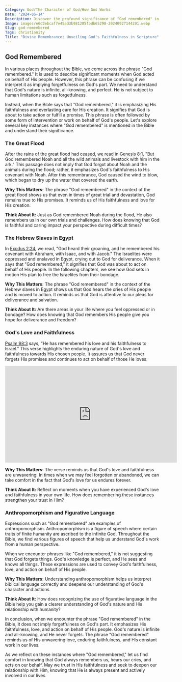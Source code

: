 ```yaml
---
Category: God/The Character of God/How God Works
Date: '2024-06-14'
Description: Discover the profound significance of "God remembered" in biblical contexts and how this concept reflects divine intervention and care. Explore the depth of meaning behind God's remembrance in times of challenge and triumph.
Image: images/e6d2ebcaf7e45ad3b981205fbdb65298-20240927144201.webp
Slug: god-remembered
Tags: christianity
Title: "Divine Remembrance: Unveiling God's Faithfulness in Scripture"
---
```


## God Remembered

In various places throughout the Bible, we come across the phrase "God remembered." It is used to describe significant moments when God acted on behalf of His people. However, this phrase can be confusing if we interpret it as implying forgetfulness on God's part. We need to understand that God's nature is infinite, all-knowing, and perfect. He is not subject to human limitations such as forgetfulness.

Instead, when the Bible says that "God remembered," it is emphasizing His faithfulness and everlasting care for His creation. It signifies that God is about to take action or fulfill a promise. This phrase is often followed by some form of intervention or work on behalf of God's people. Let's explore several key instances where "God remembered" is mentioned in the Bible and understand their significance.

### The Great Flood

After the rains of the great flood had ceased, we read in [Genesis 8:1](https://www.bibleref.com/Genesis/8/Genesis-8-1.html), "But God remembered Noah and all the wild animals and livestock with him in the ark." This passage does not imply that God forgot about Noah and the animals during the flood; rather, it emphasizes God's faithfulness to His covenant with Noah. After this remembrance, God caused the wind to blow, which began to dry up the water that covered the earth.

**Why This Matters:** The phrase "God remembered" in the context of the great flood shows us that even in times of great trial and devastation, God remains true to His promises. It reminds us of His faithfulness and love for His creation.

**Think About It:** Just as God remembered Noah during the flood, He also remembers us in our own trials and challenges. How does knowing that God is faithful and caring impact your perspective during difficult times?

### The Hebrew Slaves in Egypt

In [Exodus 2:24](https://www.bibleref.com/Exodus/2/Exodus-2-24.html), we read, "God heard their groaning, and he remembered his covenant with Abraham, with Isaac, and with Jacob." The Israelites were oppressed and enslaved in Egypt, crying out to God for deliverance. When it says that "God remembered," it signifies that God was about to act on behalf of His people. In the following chapters, we see how God sets in motion His plan to free the Israelites from their bondage.

**Why This Matters:** The phrase "God remembered" in the context of the Hebrew slaves in Egypt shows us that God hears the cries of His people and is moved to action. It reminds us that God is attentive to our pleas for deliverance and salvation.

**Think About It:** Are there areas in your life where you feel oppressed or in bondage? How does knowing that God remembers His people give you hope for deliverance and freedom?

### God's Love and Faithfulness

[Psalm 98:3](https://www.bibleref.com/Psalm/98/Psalm-98-3.html) says, "He has remembered his love and his faithfulness to Israel." This verse highlights the enduring nature of God's love and faithfulness towards His chosen people. It assures us that God never forgets His promises and continues to act on behalf of those He loves.


<iframe width="560" height="315" src="https://www.youtube.com/embed/6CzaLOydr8U" frameborder="0" allow="autoplay; encrypted-media" allowfullscreen></iframe>


**Why This Matters:** The verse reminds us that God's love and faithfulness are unwavering. In times when we may feel forgotten or abandoned, we can take comfort in the fact that God's love for us endures forever.

**Think About It:** Reflect on moments when you have experienced God's love and faithfulness in your own life. How does remembering these instances strengthen your trust in Him?

### Anthropomorphism and Figurative Language

Expressions such as "God remembered" are examples of anthropomorphism. Anthropomorphism is a figure of speech where certain traits of finite humanity are ascribed to the infinite God. Throughout the Bible, we find various figures of speech that help us understand God's work from a human perspective.

When we encounter phrases like "God remembered," it is not suggesting that God forgets things. God's knowledge is perfect, and He sees and knows all things. These expressions are used to convey God's faithfulness, love, and action on behalf of His people.

**Why This Matters:** Understanding anthropomorphism helps us interpret biblical language correctly and deepens our understanding of God's character and actions.

**Think About It:** How does recognizing the use of figurative language in the Bible help you gain a clearer understanding of God's nature and His relationship with humanity?

In conclusion, when we encounter the phrase "God remembered" in the Bible, it does not imply forgetfulness on God's part. It emphasizes His faithfulness, love, and action on behalf of His people. God's nature is infinite and all-knowing, and He never forgets. The phrase "God remembered" reminds us of His unwavering love, enduring faithfulness, and His constant work in our lives.

As we reflect on these instances where "God remembered," let us find comfort in knowing that God always remembers us, hears our cries, and acts on our behalf. May we trust in His faithfulness and seek to deepen our relationship with Him, knowing that He is always present and actively involved in our lives.
